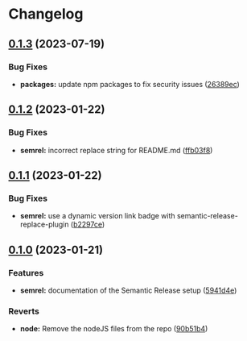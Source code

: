 # Changelog

## [0.1.3](https://github.com/atraides/homelab/compare/v0.1.2...v0.1.3) (2023-07-19)


### Bug Fixes

* **packages:** update npm packages to fix security issues ([26389ec](https://github.com/atraides/homelab/commit/26389ec20d70b5d3f571678d3fab3853c7288df0))

## [0.1.2](https://github.com/atraides/homelab/compare/v0.1.1...v0.1.2) (2023-01-22)


### Bug Fixes

* **semrel:** incorrect replace string for README.md ([ffb03f8](https://github.com/atraides/homelab/commit/ffb03f82a7bce58e23c0328cbf541d589500885c))

## [0.1.1](https://github.com/atraides/homelab/compare/v0.1.0...v0.1.1) (2023-01-22)


### Bug Fixes

* **semrel:** use a dynamic version link badge with semantic-release-replace-plugin ([b2297ce](https://github.com/atraides/homelab/commit/b2297cec594d148529de2178468397a81b42bed1))

## [0.1.0](https://github.com/atraides/homelab/compare/v0.0.1...v0.1.0) (2023-01-21)


### Features

* **semrel:** documentation of the Semantic Release setup ([5941d4e](https://github.com/atraides/homelab/commit/5941d4e495c7ec6847741c1b13b872683d8d7b85))


### Reverts

* **node:** Remove the nodeJS files from the repo ([90b51b4](https://github.com/atraides/homelab/commit/90b51b444a1ed9a043403609c682912caa1ff069))
